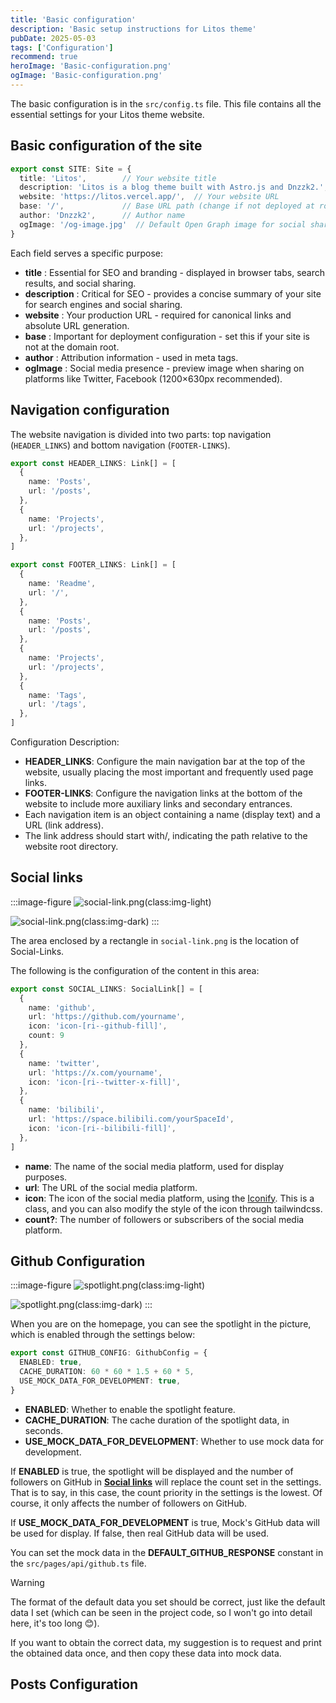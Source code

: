 ```yaml
---
title: 'Basic configuration'
description: 'Basic setup instructions for Litos theme'
pubDate: 2025-05-03
tags: ['Configuration']
recommend: true
heroImage: 'Basic-configuration.png'
ogImage: 'Basic-configuration.png'
---
```


The basic configuration is in the `src/config.ts` file. This file contains all the essential settings for your Litos theme website.

## Basic configuration of the site

```ts
export const SITE: Site = {
  title: 'Litos',        // Your website title
  description: 'Litos is a blog theme built with Astro.js and Dnzzk2.',  // Site description
  website: 'https://litos.vercel.app/',  // Your website URL
  base: '/',             // Base URL path (change if not deployed at root)
  author: 'Dnzzk2',      // Author name
  ogImage: '/og-image.jpg'  // Default Open Graph image for social sharing
}
```

Each field serves a specific purpose:

- **title** : Essential for SEO and branding - displayed in browser tabs, search results, and social sharing.
- **description** : Critical for SEO - provides a concise summary of your site for search engines and social sharing.
- **website** : Your production URL - required for canonical links and absolute URL generation.
- **base** : Important for deployment configuration - set this if your site is not at the domain root.
- **author** : Attribution information - used in meta tags.
- **ogImage** : Social media presence - preview image when sharing on platforms like Twitter, Facebook (1200×630px recommended).

## Navigation configuration

The website navigation is divided into two parts: top navigation (`HEADER_LINKS`) and bottom navigation (`FOOTER-LINKS`).

```ts
export const HEADER_LINKS: Link[] = [
  {
    name: 'Posts',
    url: '/posts',
  },
  {
    name: 'Projects',
    url: '/projects',
  },
]

export const FOOTER_LINKS: Link[] = [
  {
    name: 'Readme',
    url: '/',
  },
  {
    name: 'Posts',
    url: '/posts',
  },
  {
    name: 'Projects',
    url: '/projects',
  },
  {
    name: 'Tags',
    url: '/tags',
  },
]

```

Configuration Description:

- **HEADER_LINKS**: Configure the main navigation bar at the top of the website, usually placing the most important and frequently used page links.
- **FOOTER-LINKS**: Configure the navigation links at the bottom of the website to include more auxiliary links and secondary entrances.
- Each navigation item is an object containing a name (display text) and a URL (link address).
- The link address should start with/, indicating the path relative to the website root directory.

## Social links

:::image-figure
![social-link.png](~/assets/images/Basic-configuration/social-link-dark.png)(class:img-light)

![social-link.png](~/assets/images/Basic-configuration/social-link-light.png)(class:img-dark)
:::

The area enclosed by a rectangle in `social-link.png` is the location of Social-Links.

The following is the configuration of the content in this area:

```ts
export const SOCIAL_LINKS: SocialLink[] = [
  {
    name: 'github',
    url: 'https://github.com/yourname',
    icon: 'icon-[ri--github-fill]',
    count: 9
  },
  {
    name: 'twitter',
    url: 'https://x.com/yourname',
    icon: 'icon-[ri--twitter-x-fill]',
  },
  {
    name: 'bilibili',
    url: 'https://space.bilibili.com/yourSpaceId',
    icon: 'icon-[ri--bilibili-fill]',
  },
]
```

- **name**: The name of the social media platform, used for display purposes.
- **url**: The URL of the social media platform.
- **icon**: The icon of the social media platform, using the [Iconify](https://icon-sets.iconify.design/). This is a class, and you can also modify the style of the icon through tailwindcss.
- **count?**: The number of followers or subscribers of the social media platform.

## Github Configuration

:::image-figure
![spotlight.png](~/assets/images/Basic-configuration/spotlight-dark.png)(class:img-light)

![spotlight.png](~/assets/images/Basic-configuration/spotlight-light.png)(class:img-dark)
:::

When you are on the homepage, you can see the spotlight in the picture, which is enabled through the settings below:

```ts
export const GITHUB_CONFIG: GithubConfig = {
  ENABLED: true,
  CACHE_DURATION: 60 * 60 * 1.5 + 60 * 5,
  USE_MOCK_DATA_FOR_DEVELOPMENT: true,
}
```

- **ENABLED**: Whether to enable the spotlight feature.
- **CACHE_DURATION**: The cache duration of the spotlight data, in seconds.
- **USE_MOCK_DATA_FOR_DEVELOPMENT**: Whether to use mock data for development.

If **ENABLED** is true, the spotlight will be displayed and the number of followers on GitHub in [**Social links**](/posts/basic-configuration#social-links) will replace the count set in the settings. That is to say, in this case, the count priority in the settings is the lowest. Of course, it only affects the number of followers on GitHub.

If **USE_MOCK_DATA_FOR_DEVELOPMENT** is true, Mock's GitHub data will be used for display. If false, then real GitHub data will be used.

You can set the mock data in the **DEFAULT_GITHUB_RESPONSE** constant in the `src/pages/api/github.ts` file.

> [!Warning]
> The format of the default data you set should be correct, just like the default data I set (which can be seen in the project code, so I won't go into detail here, it's too long 😊).
>
> If you want to obtain the correct data, my suggestion is to request and print the obtained data once, and then copy these data into mock data.

## Posts Configuration
